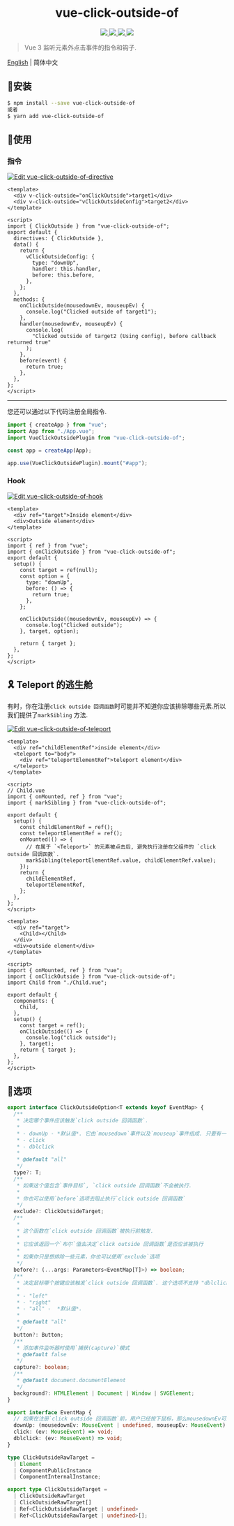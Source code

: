 <h1 align="center">vue-click-outside-of</h1>

<p align="center">
  <a href="https://www.npmjs.com/package/vue-click-outside-of">
    <img src="https://img.shields.io/npm/v/vue-click-outside-of"/>
  </a>
  <a href="https://codecov.io/gh/credred/vue-click-outside-of">
    <img src="https://codecov.io/gh/credred/vue-click-outside-of/branch/main/graph/badge.svg?token=RS2YDY8FUT"/>
  </a>
  <a href="https://github.com/credred/vue-click-outside-of/actions/workflows/test.yml">
    <img src="https://github.com/credred/vue-click-outside-of/actions/workflows/test.yml/badge.svg"/>
  </a>
  <a href="https://bundlephobia.com/result?p=vue-click-outside-of">
    <img src="https://img.shields.io/bundlephobia/minzip/vue-click-outside-of"/>
  </a>
</p>

> Vue 3 监听元素外点击事件的指令和钩子.

[English](https://github.com/credred/vue-click-outside-of/blob/main/README.md) | 简体中文

## 🔧安装
```bash
$ npm install --save vue-click-outside-of
或者
$ yarn add vue-click-outside-of
```

## 🚀使用
### 指令
[![Edit vue-click-outside-of-directive](https://codesandbox.io/static/img/play-codesandbox.svg)](https://codesandbox.io/s/vue-click-outside-of-directive-rfbiv?fontsize=14&hidenavigation=1&module=%2Fsrc%2FApp.vue&theme=dark)

```vue
<template>
  <div v-click-outside="onClickOutside">target1</div>
  <div v-click-outside="vClickOutsideConfig">target2</div>
</template>

<script>
import { ClickOutside } from "vue-click-outside-of";
export default {
  directives: { ClickOutside },
  data() {
    return {
      vClickOutsideConfig: {
        type: "downUp",
        handler: this.handler,
        before: this.before,
      },
    };
  },
  methods: {
    onClickOutside(mousedownEv, mouseupEv) {
      console.log("Clicked outside of target1");
    },
    handler(mousedownEv, mouseupEv) {
      console.log(
        "Clicked outside of target2 (Using config), before callback returned true"
      );
    },
    before(event) {
      return true;
    },
  },
};
</script>
```

<hr />
您还可以通过以下代码注册全局指令.

```javascript
import { createApp } from "vue";
import App from "./App.vue";
import VueClickOutsidePlugin from "vue-click-outside-of";

const app = createApp(App);

app.use(VueClickOutsidePlugin).mount("#app");
```

### Hook
[![Edit vue-click-outside-of-hook](https://codesandbox.io/static/img/play-codesandbox.svg)](https://codesandbox.io/s/vue-click-outside-of-hook-d1w9o?fontsize=14&hidenavigation=1&module=%2Fsrc%2FApp.vue&theme=dark)

```vue
<template>
  <div ref="target">Inside element</div>
  <div>Outside element</div>
</template>

<script>
import { ref } from "vue";
import { onClickOutside } from "vue-click-outside-of";
export default {
  setup() {
    const target = ref(null);
    const option = {
      type: "downUp",
      before: () => {
        return true;
      },
    };

    onClickOutside((mousedownEv, mouseupEv) => {
      console.log("Clicked outside");
    }, target, option);

    return { target };
  },
};
</script>
```

## 🎗️ Teleport 的逃生舱
有时，你在注册`click outside 回调函数`时可能并不知道你应该排除哪些元素.所以我们提供了`markSibling` 方法.

[![Edit vue-click-outside-of-teleport](https://codesandbox.io/static/img/play-codesandbox.svg)](https://codesandbox.io/s/vue-click-outside-of-teleport-e2myp?fontsize=14&hidenavigation=1&module=%2Fsrc%2FChild.vue&theme=dark)

```vue
<template>
  <div ref="childElementRef">inside element</div>
  <teleport to="body">
    <div ref="teleportElementRef">teleport element</div>
  </teleport>
</template>

<script>
// Child.vue
import { onMounted, ref } from "vue";
import { markSibling } from "vue-click-outside-of";

export default {
  setup() {
    const childElementRef = ref();
    const teleportElementRef = ref();
    onMounted(() => {
      // 在属于 `<Teleport>` 的元素被点击后, 避免执行注册在父组件的 `click outside 回调函数`.
      markSibling(teleportElementRef.value, childElementRef.value);
    });
    return {
      childElementRef,
      teleportElementRef,
    };
  },
};
</script>
```

```vue
<template>
  <div ref="target">
    <Child></Child>
  </div>
  <div>outside element</div>
</template>

<script>
import { onMounted, ref } from "vue";
import { onClickOutside } from "vue-click-outside-of";
import Child from "./Child.vue";

export default {
  components: {
    Child,
  },
  setup() {
    const target = ref();
    onClickOutside(() => {
      console.log("click outside");
    }, target);
    return { target };
  },
};
</script>
```

## 🎯选项
```typescript
export interface ClickOutsideOption<T extends keyof EventMap> {
  /**
   * 决定哪个事件应该触发`click outside 回调函数`.
   *
   * - downUp - *默认值*. 它由`mousedown`事件以及`mouseup`事件组成. 只要有一个事件目标属于内部元素,`click outside 回调函数`就不会被执行.
   * - click
   * - dblclick
   *
   * @default "all"
   */
  type?: T;
  /**
   * 如果这个值包含`事件目标`, `click outside 回调函数`不会被执行.
   *
   * 你也可以使用`before`选项去阻止执行`click outside 回调函数`
   */
  exclude?: ClickOutsideTarget;
  /**
   * 
   * 这个函数在`click outside 回调函数`被执行前触发.
   *
   * 它应该返回一个`布尔`值去决定`click outside 回调函数`是否应该被执行
   *
   * 如果你只是想排除一些元素，你也可以使用`exclude`选项
   */
  before?: (...args: Parameters<EventMap[T]>) => boolean;
  /**
   * 决定鼠标哪个按键应该触发`click outside 回调函数`. 这个选项不支持 "dblclick" 类型.
   *
   * - "left"
   * - "right"
   * - "all" -  *默认值*.
   *
   * @default "all"
   */
  button?: Button;
  /**
   * 添加事件监听器时使用`捕获(capture)`模式
   * @default false
   */
  capture?: boolean;
  /**
   * @default document.documentElement
   */
  background?: HTMLElement | Document | Window | SVGElement;
}

export interface EventMap {
  // 如果在注册`click outside 回调函数`前，用户已经按下鼠标，那么mousedownEv可能是`undefined`
  downUp: (mousedownEv: MouseEvent | undefined, mouseupEv: MouseEvent) => void;
  click: (ev: MouseEvent) => void;
  dblclick: (ev: MouseEvent) => void;
}

type ClickOutsideRawTarget =
  | Element
  | ComponentPublicInstance
  | ComponentInternalInstance;

export type ClickOutsideTarget =
  | ClickOutsideRawTarget
  | ClickOutsideRawTarget[]
  | Ref<ClickOutsideRawTarget | undefined>
  | Ref<ClickOutsideRawTarget | undefined>[];
```
